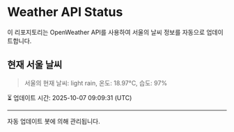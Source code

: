 
# Weather API Status

이 리포지토리는 OpenWeather API를 사용하여 서울의 날씨 정보를 자동으로 업데이트합니다.

## 현재 서울 날씨
> 서울의 현재 날씨: light rain, 온도: 18.97°C, 습도: 97%

⏳ 업데이트 시간: 2025-10-07 09:09:31 (UTC)

---
자동 업데이트 봇에 의해 관리됩니다.
